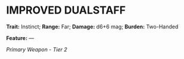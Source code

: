 ﻿---
tags:
  - Item
  - Weapon
name: 'IMPROVED DUALSTAFF'
trait: 'Instinct'
range: 'Far'
damage: 'd6+6 mag'
burden: 'Two-Handed'
feat_name: 
feat_text: 
primary_or_secondary: 'Primary Weapon'
tier: 2
---

# IMPROVED DUALSTAFF

**Trait:** Instinct; **Range:** Far; **Damage:** d6+6 mag; **Burden:** Two-Handed

**Feature:** —

*Primary Weapon - Tier 2*
